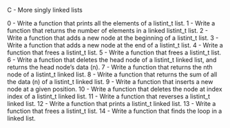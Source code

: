 C - More singly linked lists

0 - Write a function that prints all the elements of a listint_t list.
1 - Write a function that returns the number of elements in a linked listint_t list.
2 - Write a function that adds a new node at the beginning of a listint_t list.
3 - Write a function that adds a new node at the end of a listint_t list.
4 - Write a function that frees a listint_t list.
5 - Write a function that frees a listint_t list.
6 - Write a function that deletes the head node of a listint_t linked list, and returns the head node’s data (n).
7 - Write a function that returns the nth node of a listint_t linked list.
8 - Write a function that returns the sum of all the data (n) of a listint_t linked list.
9 - Write a function that inserts a new node at a given position.
10 - Write a function that deletes the node at index index of a listint_t linked list.
11 - Write a function that reverses a listint_t linked list.
12 - Write a function that prints a listint_t linked list.
13 - Write a function that frees a listint_t list.
14 - Write a function that finds the loop in a linked list.
